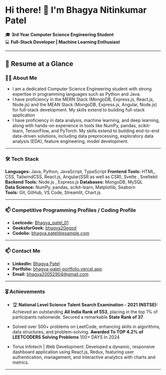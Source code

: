 # Hi there! 👋 I'm Bhagya Nitinkumar Patel

🎓 **3rd Year Computer Science Engineering Student**  
💻 **Full-Stack Developer | Machine Learning Enthusiast**

---

## 📄 **Resume at a Glance**

### 🧑‍💼 **About Me**
- I am a dedicated Computer Science Engineering student with strong expertise in programming languages such as Python and
Java.
- I have proficiency in the MERN Stack (MongoDB, Express.js, React.js, Node.js) and the MEAN Stack (MongoDB, Express.js,
Angular, Node.js) for full-stack development. My skills extend to building full-stack application
- I have proficiency in data analysis, machine learning, and deep learning, along with hands-on experience in tools like NumPy,
pandas, scikit-learn, TensorFlow, and PyTorch. My skills extend to building end-to-end data-driven solutions, including data
preprocessing, exploratory data analysis (EDA), feature engineering, model development.

---

### 🛠️ **Tech Stack**
**Languages:** Java, Python, JavaScript, TypeScript
**Frontend Tools:**  HTML, CSS, TailwindCSS, React.js, Angular(SSR as well as CSR), Svelte , Sveltekit  
**Backend Tools:** Node.js , Express.js 
**Databases:** MongoDB, MySQL  
**Data Science:** NumPy, pandas, scikit-learn, Matplotlib, Seaborn  
**Tools:** Git, GitHub, VS Code, Streamlit, Chart.js

---

### 📫 **Competitive Programming Profiles / Coding Profile**
- **Leetcode:** [Bhagya_patel_01](https://leetcode.com/u/Bhagya_patel_01/)
- **GeeksforGeek:** [bhagya20egod](https://www.geeksforgeeks.org/user/bhagya20egod/)
- **Codolio:** [bhagya.patel@example.com](mailto:bhagya.patel@example.com)

---

### 📫 **Contact Me**
- **LinkedIn:** [Bhagya Patel](https://www.linkedin.com/in/bhagyapatel/)
- **Portfolio:** [bhagya-patel-portfolio.vercel.app](https://bhagya-patel-portfolio.vercel.app/)
- **Email:** [bhagya20052904@gmail.com](mailto:bhagya20052904@gmail.com)

---

### 🎖️ **Achievements**
- 🏆 **National Level Science Talent Search Examination - 2021 (NSTSE):** Achieved an outstanding **All India Rank of 553**, placing in the top 1% of participants nationwide. Secured a remarkable **State Rank of 37**.
 
- Solved over 500+ problems on LeetCode, enhancing skills in algorithms, data structures, and problem-solving. **Awarded To TOP 4.2% of LEETCODERS Solving Problems** 100+ DAYS In 2024
   
- Torus Infotech | Web Development: Developed a dynamic, responsive dashboard application using React.js, Redux, featuring user authentication, management, and interactive analytics with charts and metrics.

---


